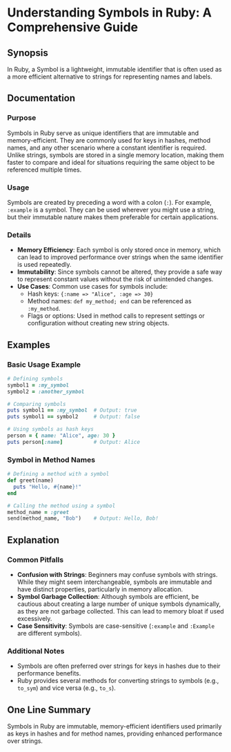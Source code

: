 <!--
Meta Description: # Understanding Symbols in Ruby: A Comprehensive Guide ## Synopsis In Ruby, a Symbol is a lightweight, immutable identifier that is often used as a mo...
Meta Keywords: symbols, strings, ruby, symbol, used
-->

# Understanding Symbols in Ruby: A Comprehensive Guide

## Synopsis
In Ruby, a Symbol is a lightweight, immutable identifier that is often used as a more efficient alternative to strings for representing names and labels.

## Documentation
### Purpose
Symbols in Ruby serve as unique identifiers that are immutable and memory-efficient. They are commonly used for keys in hashes, method names, and any other scenario where a constant identifier is required. Unlike strings, symbols are stored in a single memory location, making them faster to compare and ideal for situations requiring the same object to be referenced multiple times.

### Usage
Symbols are created by preceding a word with a colon (`:`). For example, `:example` is a symbol. They can be used wherever you might use a string, but their immutable nature makes them preferable for certain applications.

### Details
- **Memory Efficiency**: Each symbol is only stored once in memory, which can lead to improved performance over strings when the same identifier is used repeatedly.
- **Immutability**: Since symbols cannot be altered, they provide a safe way to represent constant values without the risk of unintended changes.
- **Use Cases**: Common use cases for symbols include:
  - Hash keys: `{:name => "Alice", :age => 30}`
  - Method names: `def my_method; end` can be referenced as `:my_method`.
  - Flags or options: Used in method calls to represent settings or configuration without creating new string objects.

## Examples
### Basic Usage Example
```ruby
# Defining symbols
symbol1 = :my_symbol
symbol2 = :another_symbol

# Comparing symbols
puts symbol1 == :my_symbol  # Output: true
puts symbol1 == symbol2     # Output: false

# Using symbols as hash keys
person = { name: "Alice", age: 30 }
puts person[:name]          # Output: Alice
```

### Symbol in Method Names
```ruby
# Defining a method with a symbol
def greet(name)
  puts "Hello, #{name}!"
end

# Calling the method using a symbol
method_name = :greet
send(method_name, "Bob")    # Output: Hello, Bob!
```

## Explanation
### Common Pitfalls
- **Confusion with Strings**: Beginners may confuse symbols with strings. While they might seem interchangeable, symbols are immutable and have distinct properties, particularly in memory allocation.
- **Symbol Garbage Collection**: Although symbols are efficient, be cautious about creating a large number of unique symbols dynamically, as they are not garbage collected. This can lead to memory bloat if used excessively.
- **Case Sensitivity**: Symbols are case-sensitive (`:example` and `:Example` are different symbols).

### Additional Notes
- Symbols are often preferred over strings for keys in hashes due to their performance benefits.
- Ruby provides several methods for converting strings to symbols (e.g., `to_sym`) and vice versa (e.g., `to_s`).

## One Line Summary
Symbols in Ruby are immutable, memory-efficient identifiers used primarily as keys in hashes and for method names, providing enhanced performance over strings.